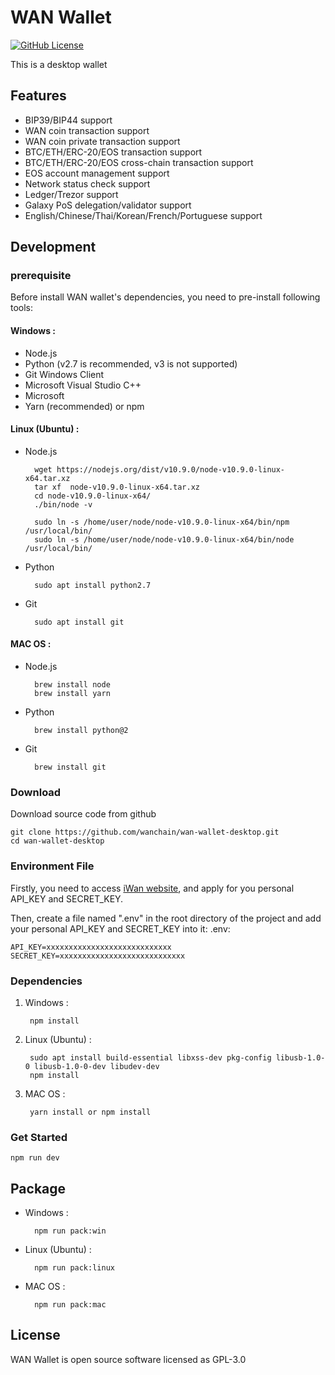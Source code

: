# WAN Wallet
[![GitHub License][license]][license-url]

This is a desktop wallet

## Features

* BIP39/BIP44 support
* WAN coin transaction support
* WAN coin private transaction support
* BTC/ETH/ERC-20/EOS transaction support
* BTC/ETH/ERC-20/EOS cross-chain transaction support
* EOS account management support
* Network status check support
* Ledger/Trezor support
* Galaxy PoS delegation/validator support
* English/Chinese/Thai/Korean/French/Portuguese support

## Development

### prerequisite 

Before install WAN wallet's dependencies, you need to pre-install following tools:

#### Windows :
* Node.js
* Python (v2.7 is recommended, v3 is not supported)
* Git Windows Client
* Microsoft Visual Studio C++
* Microsoft 
* Yarn (recommended) or npm

#### Linux (Ubuntu) :
* Node.js

        wget https://nodejs.org/dist/v10.9.0/node-v10.9.0-linux-x64.tar.xz
        tar xf  node-v10.9.0-linux-x64.tar.xz
        cd node-v10.9.0-linux-x64/
        ./bin/node -v

        sudo ln -s /home/user/node/node-v10.9.0-linux-x64/bin/npm   /usr/local/bin/
        sudo ln -s /home/user/node/node-v10.9.0-linux-x64/bin/node   /usr/local/bin/

* Python

        sudo apt install python2.7
* Git

        sudo apt install git

#### MAC OS :
* Node.js

        brew install node
        brew install yarn 

* Python

        brew install python@2

* Git

        brew install git

### Download
Download source code from github

    git clone https://github.com/wanchain/wan-wallet-desktop.git
    cd wan-wallet-desktop

### Environment File
Firstly, you need to access [iWan website](https://iwan.wanchain.org/), and apply for you personal API_KEY and SECRET_KEY.

Then, create a file named ".env" in the root directory of the project and add your personal API_KEY and SECRET_KEY into it:
.env:

    API_KEY=xxxxxxxxxxxxxxxxxxxxxxxxxxxx
    SECRET_KEY=xxxxxxxxxxxxxxxxxxxxxxxxxxxx

### Dependencies
1. Windows :

        npm install

2. Linux (Ubuntu) :

        sudo apt install build-essential libxss-dev pkg-config libusb-1.0-0 libusb-1.0-0-dev libudev-dev
        npm install

3. MAC OS :

        yarn install or npm install

### Get Started
    npm run dev

## Package
* Windows :

        npm run pack:win

* Linux (Ubuntu) :

        npm run pack:linux

* MAC OS :

        npm run pack:mac

## License

WAN Wallet is open source software licensed as GPL-3.0

[license]: https://img.shields.io/badge/license-GNUGPL3-blue.svg
[license-url]:https://github.com/wanchain/wan-wallet-desktop/blob/master/LICENSE
